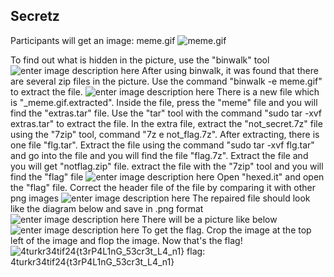## Secretz

Participants will get an image: meme.gif
![meme.gif](https://lh3.googleusercontent.com/pw/AP1GczNb8w1ir9eY2wADPs8BW3Zl6KxXLewovq3JwDXavDMqIN36jLbFNnexZ2aqR4Z6DfO7GqhWKu2pQvKGclcMFnNFAFZzxCWdn7KwUhT9zqv8aNkW4oZI71bixA9xiaPjaDZQjMj4lxOemUG9GYgsvNmczIcqPgWp-KHXLaKELR4hmEnm6_51EMqlQOUfk7ff-Vu4m7voKpuJ6Aaj_c72db-9PQMA8oCQG7NNrpjV5QMiiR7jUBc2Cx_uhFEc1dfiFeP_Pfq78sC7XzVbD83xfEbfirIgAPi1kD2egETSX8QMgBU9C9HvhDZ5toaFy4RK-3d02y7wsqNCYrRFrzzIvz8xZORxfsFSQpvydlnuNYVrxJfwedrLNARw5Zx3qqhHTSoArPnUKI7Fypq5r_8Gm5I23glEkyU1yiAajZlo404BHDVcq7FT-cDbW2mYAQFTZR1YkpZ9xwpd5OuQODQ6AxDmzU4zD_hBXHrmZRmYJe9Q10_EICHk4oim14bJS6m_oDyMFoKN5B2TFLL5CM15726YjgEGdzyBqp56_jh22tb7W3tiPRdUAIiJKyPTg5IcaKSXVNdh9sCJc5tQwD0wq6RZNXzxFO9CKTxK3w5P7Pb8MM3tVmpzIz4Rjfnk2nmfaNBeogzNnPqPu37Cv9_AmVIrIHmwC8UrB-HL1gZ5KcqtyiLlyRN0z284x9-dKfqL3YLRskNjFYAbXh2M2fXt4TYsgwHeyNou5CjZJ33EClCDJ-DqRvdignK7SJsSwfwi8jJ_28uqk7J7t-Bkl_mjMEZJ8385QK17E1kgTGW-ZUCktuon-RZQLKuJOUcwS6XeFWQ0nIZYUs444UU9oHi-Q45NLQd1ysghZVH5iNjrkvYDLop9nxp0F1uZjMKoKeoUrmgap1IqOusQCw0kE4d3fAFvwYPPxSrXnqhfqF9nS1ZDQjqmdyjw4_roRk8=w1103-h639-s-no-gm?authuser=0)

To find out what is hidden in the picture, use the "binwalk" tool
![enter image description here](https://lh3.googleusercontent.com/pw/AP1GczMb-LSlX8P6C7eC-7S7fl2QLvg1-6aiEXVpLBu9PYYVK0GE5CY_UzKa9MW8LelVADNZrAjZhUDJC6rL4LIdaHzLNVxka2xFjwR2S8q6htqtXgOGY2TARUJRTc0WqV6k7ZslPu3fd84uJgEZ9tB7FCLkzTh96ZuejCsq7Xan3phWhrdygi4hP0jsvZP8tNxBu74AFWTlg-ji2CCIgR_USjCvEhffX3FMYIszrmkaYPTmDO5KSlCHpQ0OXsoBTc3E687VbsMtls6UNvhsDFovWXIxlrkN1PFQjveSFfrzFbfyxzn1qyJCsBYqMd1NLgdBAbjgisVf8tMR5nMALz6qnfJCuNM0m0N28tPsKzaHnbtUnZB74LBcYcemW_Zz3uX2qlbdn7w4Mkjaqt3si6itjMQ1cfGKJuEPj_cjvwKHSTsoMUlgkDWyMASAoxJNeqiw39Y5XrtMHnMWLkezjUwLRWn9lYlLw8snzxa1uyKWoxm5zoVy2jdDy3JOWZ2DUHkIAWPDytwrzz7--zZT0KOfoXn_848xz46IuvWCg8G84WMpC0B2h_ET1LqxUJF3aGh89oqr-p7JxQ13H_kZWRuaEGcWsi4FlxES1gCHYAmuMErR3e6qnkGNdMKHW8UXVyHSvW_KSq5394SxCtOH_ErTIt5i6zYyoztPO7gGWpNtVNJf91blw3dXzxN_6LvuqIswS7fUJJnhwr4crmTBLuZq_gmT2xb90BFlEVJ52sQBDJLgPAhG7uvKxTjCYXnmTJm4pkWDc5nh-nIXz1vzCAWEGq5IXcmW2zHTmXccLq9rMSIWqLIqUm2NuezTHMSMGvP-bA6cd-5oIsBlvqB_cEjn9-ft3Kr0QENqOKrlFrK_yn9outHwHbikDtOmMivkWlOIL8T1W1sDYmr4t7hdolV3sgDRivsLvx0OODegpseUk40xmN-GPcjus3D3RQ=w1249-h262-s-no-gm?authuser=0)
After using binwalk, it was found that there are several zip files in the picture. Use the command "binwalk -e meme.gif" to extract the file.
![enter image description here](https://lh3.googleusercontent.com/pw/AP1GczMRTEBA_ez8sv4lqfBmsrEg0h2qS9t7fAA8i4zxon-nYUW-mZRBL6aRJFe6PYYjFfESRf13K2u7x6dxN5vB9LVniFeLdQq4qwOOnrXGmnXsEoAWDLZgvJqpQJDur1lwGlITZxeMrHdkWRS11I8x-vuXoqs_8wY2xoa0NWe5xIm8Nw4SEyYz4O5C2wG7LoYC17NdyxqXNAvpVirm1a49WCj8dQvREWqVVKuIPtvMK_jxm7fVDQKbeOW21OBDo1ZYwf4DPCXdcwSdwXjwMNz_2dZhdatQ8IYH6X7F5_eSHgDRToHJ1b7kqpCCn6p1F8tCmqQ0bG9DcxQYr3wpkD-hr7erE4V-UYA_KMQdSt8sAJenzrs9uQt9SbrS-OPLlZybjMbHwcEiz-udbVnfBllvXuF3CPoYYyXEjsrhUF1_NKVRhwTKwhQuvbLwHZ0A0jzbaey9ONMm1Lpy9YxZYsZEEH5JQ4u1YOG1r9lyDPyKzodZXhJnwDINoP-9TAmHvOnBgkouOdudWd2rdfitoKobWKAjOu_7_3KNa8oafP8oQn7gW4M6vA2Fyd09_HaCdTOx5JaseufLLNIRbQRJ10nTCwNP-YPQotkAT9USFbWXvS9N-BN9vZ6YXwd0pZxt7lt61T7cqA9q6wskOi3KS2jC4soazHVuz2pAQWaEbC9Hn0ddcx0pA5RQy7sQg1icBZZs5qz52AaCF65r39Evt1gB-TxPOcp1U1UwOaJng73jmVe1HV8ZSh4nJAnNCgVFp7QRkWR0JunM9qWyRIIkN-9Zkd3uGvDXc6ybEeaiveCjpmPUZGYrXFN1n6Cs7h26YqzK-dfIm1IDN5R-SEUIiWFOK45NJ2mrTRXd4oNwU8BVcKHtvt5aguL5fmylIcQNbWAcigVWZaEy6yipmAcW8D2xSJg1maYGTF1tN4FsKWgHpm7K-KfWZwnifRWlXCo=w1264-h261-s-no-gm?authuser=0)
There is a new file which is "_meme.gif.extracted". Inside the file, press the "meme" file and you will find the "extras.tar" file. Use the "tar" tool with the command "sudo tar -xvf extras.tar" to extract the file. In the extra file, extract the "not_secret.7z" file using the "7zip" tool, command "7z e not_flag.7z". After extracting, there is one file "flg.tar". Extract the file using the command "sudo tar -xvf flg.tar" and go into the file and you will find the file "flag.7z". Extract the file and you will get "notflag.zip" file. extract the file with the "7zip" tool and you will find the "flag" file
![enter image description here](https://lh3.googleusercontent.com/pw/AP1GczN_ROF2_IflbwzQNuSBZtYj23KJpBUBimsEXFuDTDm_ZyT65wWED9zYRuc6r5hYuBCytDFaH9H2R5WMmfUYWAz9cEDI_Es4oma2FSHVppceh2nS9cmsSMSlO4U7huzCDHFUcywpTk49HOzCoTKXeEVPhCN7nN-Y4z0lo8Qq0LRk9WadylGfGb14Qv2hZdaS8DbVaCx7nT6KAr-CU5fi1gai7jmgQX013qjdtJoqTHQkQnVN94Cz_rQjux-gqgZ_dgYCp7IHuk7Rd4G5gZT292pKcUsckfBvRFKOFUnUETUAPbgG69MhD5ePykgKP6NsFp_GEi4Ey4OBKm1EnngfQ9ce8r_q7aSmggTYPFbI3-qhb6uUCSYBtuy653jiM0wVKtafiN504RlN-z1F1kwWBqGo65Y9csekYCjIOK5O8Otdn3QWz9UXvi5Coxwjayws0I-bU0wKc4QnHYQnLyGPW6aM9CPgaNcWLuj259uuqMykIpN6Rm5JytxeLCa-FRz2oTmV1WZ6h4z-hgc-LJvoT6gqNaQYhRYWerhm6nZdkeW0YIGItcbaRhL-44SbzfYPwHGzIlri95X68w-nKQqqtCsGMPkFIFISts2cw5-ZD-m-rbVbTmt--t-tfulkcHXxZ9s5PxD3UbfQbzUHYNQRjVgxcD5c5O2ntzGYoFXKRoU9lR1zjifaVeXyTVg64Yif_Vi02rztYKPOwL1yXnqVbl6xeHd9HmXL6WD6-eBCeoc5BigiXEK8HnhepP27znm6-L1H3EVykkR3mWtlo7efOcsPC6W1Gfai6WuQ2OF0X_b8JSHCqhmKg6b_1p9Px4ZZVPqRBB4jVf__SKcU32euwf_uAfFOEo296qjuKUv8qikM-eXR1Q2Q8YuiziFxI5CE1-jBNICzcoov-JRIB0SSyH-JkC3Ji__oclhhYTxPSXbRxU8dQfxquwQEj6M=w491-h64-s-no-gm?authuser=0)
Open "hexed.it" and open the "flag" file. Correct the header file of the file by comparing it with other png images
![enter image description here](https://lh3.googleusercontent.com/pw/AP1GczMZE4NdpbPORv0Jb1VcS-zLhPGOsfRJmgiNoDZbQzagpdf_jEpeDGMUWgcchC4YBykQ5ng20J0u6zeIEpko48m0uF82XzmcAKuXItzAvWShRWvtUa3ExJUDPbW_jAyhX8G_jGNku3lKAof2XFfKozkPDVXfa3qdIzp4DwOkpoIOGmv5XHucRlrWTWy8R-EY19cuE1rS5s9toU3m9I27McNHJynhjiR-i3aTCiY4U0rwzva4QGcoaZsiuwWCPvIsffgtVjRGnzSzAtY_2hfn313b40bMSg9XxL8ENW5M5O4FZv8sIVTWZfkRA9vB1IxnLclAPdi41tOuu9fieYnySMQ7cb29vmxGT7f65SYKR05MzRXJii7N677OZSU-OslzedcjcAHuNEt8z2HE26IxhcOWrVapS4RPmpEv4j1Y_-6FqHjfQWVPEMGHkbr7Zf0koG3o1BWIOhV9k5QSuWsl8NkCmbS7P3Fo0RJnzSa04nAFXkU-gGhwP8fT5XAFtKMv-LBMfnLCiuCJrpi7ZEnisVuCpwoN05bwghzkZk5IxzJSsWvsOen1-XGMH94kQGpzesnClXJaMHEaJstefVhr-qWo_owRmOJfq_S6am0ff0a8mFpf3jX6Sr22tMLZ-sKWdC4t3m_nfcjRY_Ea8WkKMyfxhksaB_EsiZDHx67crObI1uvSf3l4U-kaIjGden7qPiclgDpd5U2jzESyTWinbvxtZ0gNAS6GgM_54JPPSacN6sJbgQg4P7Mk4PUuQRZDwSMc37Xf_9r0R5CF5Igkzte6iTuapyYSH38mFr-TNYToT7U9mRzEKDxhI5A33sqEQv7qvOLjDwW-Cgixh10aRrcJc0RoAwPD0bkz_YIFRp6YfnrDir2gZGv9qm4W8Pushuh25k-tY6a7Ot-WKD86oIvonXB8I0SfNzuUnGMp51a1XIECICwXONrT_WM=w599-h303-s-no-gm?authuser=0)
The repaired file should look like the diagram below and save in .png format
![enter image description here](https://lh3.googleusercontent.com/pw/AP1GczNQmWoA7SAhGeLpCtnzRRBR5dk_u_8UHtXGNlnyVaODv8axs2WRUWCCBM_IZKUxq3jk6HVa0F2TYwGL2gUg-znZwwMLdf2z7P5M16G-5MnXraQ9qWN2rhVHrz3U8VzBkYDoVNi2jzqIco2KRO30I615fp5osD6T43Yu5P0UmDoLKp31eJW6ln8l3kAdp7TnZPO7j0c8TxlMsQPmqDZ-TNv_HXI0qecGKqPAyswsTRHZV3APPfmWpAi6_LCqCMMX7Q2hAARlWjUBOmUZJH22HzeFFa3i_CEUG709ieo-mTg75ggJHZ25lBgEa1d7JymfxH7TmoMU0GcCxfYzib3A4gzbGB0ETxT-fUkxBHzdGUhRKGd9PuElkMy5vEyHnif-b-7V8qx2yV2uY5-4AEwESFdaqylyfYES88fOUEz73BECnefBKm_UScpG6CcgxNXwO9j4UyDavkAwXWrbEUa-alCs4khtNisvZyMP4g-dEUKwNBlP-le1ZDunknGOE3CpzYGms8NPSOLpoJ3KtUY4gWMv5T00NSCOhKDK-SrjRtHGu_WFoqPhZ2y6zd0Szm_CqJ4PigPCI8tGLzQHkuk9IhJ1cwdFVY2qRAGr1ezTi7c6Bksqtaz-WvitzNpj3uho5BvGkhZLMFanIJhNWDGeghXl8BUGXtLhB3OPbnNik2pDfv2f8yNmWdG7YlxOf5-VLkljSLhgbyqbXhTjddOxEiGu1oFBn41hlbZD8qjIrWULaGwjxgFAijRK8X1WfT6MpMt48HmqOSi_87Y-zSd2JL0Hk0Igi4tXc7z1BgFDXq2QutFvIDISRsR3L9gmClkt4GsmrWTYCUCZMHiLiH1GrkHCPGeNb9hj54DW0cCE0HcPF70AZFrgP7JhYcJBwVpOhu-2EwZen8HG4PS0xcAT8_19UZhZjm-es1mcF4CdIjcoa8iS4mXcfxzWatc=w610-h248-s-no-gm?authuser=0)
There will be a picture like below
![enter image description here](https://lh3.googleusercontent.com/pw/AP1GczN_6tbqqhLD7UOCpSZDSugjB0SQyqwcE-KmK78mqReIIO_ymgJC-It-Mox2s_tmj0MPAx4qB1kec37GmEx8KVpH4gdFNzqaGXtauSP8fFQOJ37D8DeZ_WLpmk27_XSbh3MjwXu36yYFemamlp8vIr2BwYY0f0qwNBf8MixLb80_LFXpAPP0laq9-khB1IzdsXxZD-A0qa_oyq6QQMPkRo5yzmUfpqjBKXhEOVNXtVb6M-dqI__vmd8vz0MMKu2TALcuy39ENFwlc2M_MfMAKRJ11QPjA-BEJVE3ydDpuzPMlSP0P4dOiZNbBo71h-ltod4SU7UFLy0An13VXyTIqOOvMuxcQv7cRIyFh4BdW-xp5gDo1GQYXeXVvVdCyFo9HVq3fYf2Uq2Ba97xR836DgyNcWYWSS6b1CSwF0l-MGJGNOHYo0uhRQ9Y9Fq0GvQQtyYh-Hfkklb7ZhDOGU8Zch5Gk6-QYQwS6CBkxeAmWbia0dwNyq9oCy6zoyGxWL2r388sP2EgGd4LLiXxVPXOlW880QGFN0Nr7b79K3b6IZ-01udhHeZb88lpArClvoN5z3SlUcBwcsvCXo0BgeC_EXqpgch0Bu7Rg5vPRDN3SuhiVhAbHSCmu6Cm5O1-gPKoZLXJ4_UrDDCYdYZMRT5W-n1ut2_alPM7I7v8gRHaEz9Wg8sw937S0B9WwnS3atz_mB3DjYcJIYRhdjyzXx34J2Ej9NaK1kirri1tw9KQCPga8trmNiPOesMM5eOCf0MhQ3CGWl1jMzA_cKI7TiP8db3CzR7v-JndKE6Fv1I_Yp0lIipHlI8kS5N1v03bAQhLVNTzqlIkkmXi5Z7_Xye_9S180aMwVITVyPQBKfpct0OAKk9xVq2ZdTrj8glPW4dd4P4UhrgxMlsvBxBu0fx7bGU7CtjgBcuoVWOWMAhXjs8_939V1c_Apr_bLTo=w958-h958-s-no-gm?authuser=0)
To get the flag. Crop the image at the top left of the image and flop the image. Now that's the flag!
![4turkr34tif24{t3rP4L1nG_53cr3t_L4_n1}](https://lh3.googleusercontent.com/pw/AP1GczMbU4SF0bD_f1AIoNisB7g3y_mTdbRr5Q5gT-O9k1pRIhknzlNyF84gCipeC51KgfIr39FJvn5Cswf1UBOrt5YLSR74x5igMlRMN0Ho5G6R70GLBQs2ffAs8DhPAeO0PBLHBjqB3WkdKcW73FgwLfZzHgPceeb47pvbAe85L7qu7z5Mac6VrPaRl8a49KBES_1enz2ZsNaqugdIJzoWZCw9LLGpgq6hBFXBzopPPKjdLhxg5Mu0NZ2yGLS7Ye57QJmmUAtxiV7LhNyLOFfJHgvkRoIdz5607cTD2oq84-hVKfg1opRVxBPIqyvprXOfa99NvQITeSPBJyc-AySjom3Ll2DByzXcKNfgZJdSST-dojgFHwJrhSIL1Olae878vpFuqBDdxLBtlfXunv5It6VBDvFDB39L0igff-czYS8Qx9dyaNoxjlg0zDjrx-vraRhUourra9agymXieAFBIxLoTQ6T5x9025R2Ncxtv8yNS3go9UM9VIbN2C80D31M_8IfEl-n85NXx9hFQx33urCUARlKXztoVRPrI-rG1OTrdiitisglwjoyaAyVX7CePMxvWaUMlgwpL1huV8LjcWCggYEMGexOrjKOqNz0bZaNHaP8tQIsIiGamVPv1ROtnCnT-9FdkQgZLSI7U7xWQupSdp0CNOv34Snq3SePMoLrN-j7H3sHLT4CC5J_gYxUNR-tKesHp5dcSglIR0w9bZKlNPJ_uwMl3d3s-GJLEsfyJr65tTjchAxbYo-KlJknPH1dpcGRAcUVHDlzVyPNdI-JDnJuG7h_ILIwLpeznFmnDLzrAJv-LZ5UMCR3U-IPy8RA2bAx5AIGrioewr4d09ht9TKQcKLhcjodXfBNrWIHe5RjpTLX3H3dbXav0JbmpKu-qQlw7RBejKyX2NRizSCDw8P3TUXgH9M4shKbmKOxvvi2DqGZ3Kn5D20=w1847-h332-s-no-gm?authuser=0)
 flag:
 4turkr34tif24{t3rP4L1nG_53cr3t_L4_n1}
